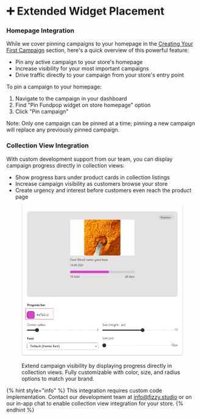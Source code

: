 # ➕ Extended Widget Placement

### Homepage Integration

While we cover pinning campaigns to your homepage in the [Creating Your First Campaign](../getting-started/creating-your-first-campaign.md) section, here's a quick overview of this powerful feature:

* Pin any active campaign to your store's homepage
* Increase visibility for your most important campaigns
* Drive traffic directly to your campaign from your store's entry point

To pin a campaign to your homepage:

1. Navigate to the campaign in your dashboard
2. Find "Pin Fundpop widget on store homepage" option
3. Click "Pin campaign"

Note: Only one campaign can be pinned at a time; pinning a new campaign will replace any previously pinned campaign.

### Collection View Integration

With custom development support from our team, you can display campaign progress directly in collection views:

* Show progress bars under product cards in collection listings
* Increase campaign visibility as customers browse your store
* Create urgency and interest before customers even reach the product page

<figure><img src="../.gitbook/assets/image (5).png" alt=""><figcaption><p>Extend campaign visibility by displaying progress directly in collection views. Fully customizable with color, size, and radius options to match your brand.</p></figcaption></figure>

{% hint style="info" %}
This integration requires custom code implementation. Contact our development team at [info@fizzy.studio](mailto:info@fizzy.studio) or on our in-app chat to enable collection view integration for your store.
{% endhint %}

